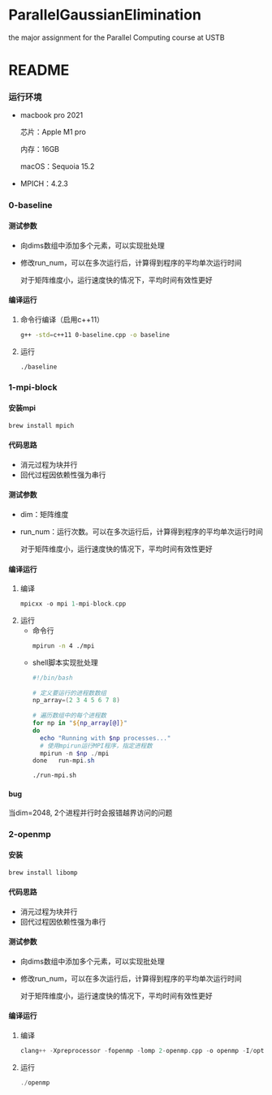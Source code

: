 # ParallelGaussianElimination
the major assignment for the Parallel Computing course at USTB
# README

### 运行环境

- macbook pro 2021

  芯片：Apple M1 pro

  内存：16GB

  macOS：Sequoia 15.2
- MPICH：4.2.3

### 0-baseline

#### 测试参数

- 向dims数组中添加多个元素，可以实现批处理
- 修改run\_num，可以在多次运行后，计算得到程序的平均单次运行时间

  对于矩阵维度小，运行速度快的情况下，平均时间有效性更好

#### 编译运行

1. 命令行编译（启用c++11）
   ```bash
   g++ -std=c++11 0-baseline.cpp -o baseline
   ```
2. 运行
   ```bash
   ./baseline
   ```

### 1-mpi-block

#### 安装mpi

```bash
brew install mpich
```

#### 代码思路

- 消元过程为块并行
- 回代过程因依赖性强为串行

#### 测试参数

- dim：矩阵维度
- run\_num：运行次数。可以在多次运行后，计算得到程序的平均单次运行时间

  对于矩阵维度小，运行速度快的情况下，平均时间有效性更好

#### 编译运行

1. 编译
   ```c++
   mpicxx -o mpi 1-mpi-block.cpp
   ```
2. 运行
   - 命令行
     ```bash
     mpirun -n 4 ./mpi
     ```
   - shell脚本实现批处理
     ```powershell
     #!/bin/bash  
       
     # 定义要运行的进程数数组  
     np_array=(2 3 4 5 6 7 8)  
       
     # 遍历数组中的每个进程数  
     for np in "${np_array[@]}"  
     do  
       echo "Running with $np processes..."  
       # 使用mpirun运行MPI程序，指定进程数  
       mpirun -n $np ./mpi  
     done   run-mpi.sh
     ```
     ```bash
     ./run-mpi.sh
     ```

#### bug

当dim=2048, 2个进程并行时会报错越界访问的问题

### 2-openmp

#### 安装

```bash
brew install libomp
```

#### 代码思路

- 消元过程为块并行
- 回代过程因依赖性强为串行

#### 测试参数

- 向dims数组中添加多个元素，可以实现批处理
- 修改run\_num，可以在多次运行后，计算得到程序的平均单次运行时间

  对于矩阵维度小，运行速度快的情况下，平均时间有效性更好

#### 编译运行

1. 编译
   ```c++
   clang++ -Xpreprocessor -fopenmp -lomp 2-openmp.cpp -o openmp -I/opt/homebrew/opt/libomp/include -L/opt/homebrew/opt/libomp/lib
   ```
2. 运行
   ```c++
   ./openmp
   ```
